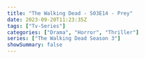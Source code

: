 ```yaml
---
title: "The Walking Dead - S03E14 - Prey"
date: 2023-09-20T11:23:35Z
tags: ["Tv-Series"]
categories: ["Drama", "Horror", "Thriller"]
series: ["The Walking Dead Season 3"]
showSummary: false
---
```


  <mux-player stream-type="on-demand"
  src="https://kp3d-my.sharepoint.com/personal/ryoo_kp3d_onmicrosoft_com/_layouts/15/download.aspx?share=Ecrk0CRA5alItKOn98r20pcB0Alx9HIj7rcmtj1rRNrI6g" metadata-video-title="The Walking Dead - S03E14 - Prey" prefer-playback="mse" controls>
  </mux-player>
  
  
  <script src="https://cdn.jsdelivr.net/npm/@mux/mux-player"></script>
  
   <script id="BaeinbX01JOMU400LyOKmhsYbAV5DTnYxD007Zog8c5dPo" type="application/ld+json">
 {
  "@context": "https://schema.org/",
  "@type": "VideoObject",
  "name": "The Walking Dead - S03E14 - Prey",
  "contentUrl": "https://stream.mux.com/6IZ00FPWHbbS1BheHr019dI7nudOjdFhPxTVBiXfgfeF4.m3u8",
  "thumbnailUrl": "https://www.themoviedb.org/t/p/original/mu1zFlKK7pQbGbkCHDyRRQ6RMRW.jpg?width=314&fit_mode=preserve&time=25",
  "uploadDate": "2023-09-20T11:23:35Z",
}

</script>

